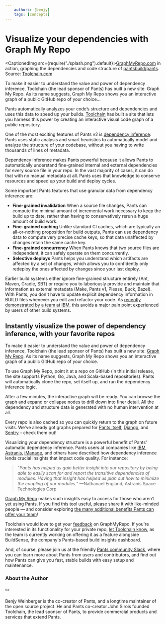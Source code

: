 ```yaml
---
    authors: [benjy]
    tags: [concepts]
---
```


# Visualize your dependencies with Graph My Repo

<CaptionedImg src={require("./splash.png").default}>[GraphMyRepo.com](https://graphmyrepo.com) in action, graphing the dependencies and code structure of [pantsbuild/pants](https://github.com/pantsbuild/pants/). Source: [Toolchain.com](https://toolchain.com)</CaptionedImg>

To make it easier to understand the value and power of dependency inference, Toolchain (the lead sponsor of Pants) has built a new site: Graph My Repo. As its name suggests, Graph My Repo shows you an interactive graph of a public GitHub repo of your choice…

<!--truncate-->

Pants automatically analyzes your code’s structure and dependencies and uses this data to speed up your builds. [Toolchain](https://toolchain.com) has built a site that lets you harness this power by creating an interactive visual code graph of a public repository.

One of the most exciting features of Pants v2 is [dependency inference](./2020-10-29-dependency-inference/index.md): Pants uses static analysis and smart heuristics to automatically model and analyze the structure of your codebase, without you having to write thousands of lines of metadata.

Dependency inference makes Pants powerful because it allows Pants to automatically understand fine-grained internal and external dependencies for every source file in your repo. In the vast majority of cases, it can do that with no manual metadata at all. Pants uses that knowledge to conserve resources and speed up your build and deploy cycles.

Some important Pants features that use granular data from dependency inference are:

- **Fine-grained invalidation**
  When a source file changes, Pants can compute the minimal amount of incremental work necessary to keep the build up to date, rather than having to conservatively rerun a huge amount of build work.
- **Fine-grained caching**
  Unlike standard CI caches, which are typically an all-or-nothing proposition for build outputs, Pants can use dependency data to compute very precise cache keys, so that data unaffected by changes retain the same cache key.
- **Fine-grained concurrency**
  When Pants knows that two source files are independent, it can safely operate on them concurrently.
- **Selective deploys**
  Pants helps you understand which artifacts are affected by a set of changes, which allows you to confidently only redeploy the ones affected by changes since your last deploy.

Earlier build systems either ignore fine-grained structure entirely (Ant, Maven, Gradle, SBT) or require you to laboriously provide and maintain that information as external metadata (Make, Pants v1, Please, Buck, Bazel). With Pants, you don't have to update explicit dependency information in BUILD files whenever you edit and refactor your code. As [recently demonstrated by a team at IBM](https://developer.ibm.com/blogs/case-study-incrementally-migrating-a-python-monorepo-from-bazel-to-pants/), this avoids a major pain point experienced by users of other build systems.

## Instantly visualize the power of dependency inference, with your favorite repos

To make it easier to understand the value and power of dependency inference, Toolchain (the lead sponsor of Pants) has built a new site: [Graph My Repo](https://graphmyrepo.com/). As its name suggests, Graph My Repo shows you an interactive graph of a public GitHub repo of your choice.

To use Graph My Repo, point it at a repo on GitHub (in this initial release, the site supports Python, Go, Java, and Scala-based repositories). Pants will automatically clone the repo, set itself up, and run the dependency inference logic.

After a few minutes, the interactive graph will be ready. You can browse the graph and expand or collapse nodes to drill down into finer detail. All the dependency and structure data is generated with no human intervention at all.

Every repo is also cached so you can quickly return to the graph on future visits. We've already got graphs prepared for [Pants itself](https://graphmyrepo.com/app/repo/pantsbuild/pants), [Django](https://graphmyrepo.com/app/repo/django/django), and [Sentry](https://graphmyrepo.com/app/repo/getsentry/sentry) – check them out!

Visualizing your dependency structure is a powerful benefit of Pants' automatic dependency inference. Pants users at companies like [IBM](https://developer.ibm.com/blogs/case-study-incrementally-migrating-a-python-monorepo-from-bazel-to-pants/), [Astranis](__GHOST_URL__/astranis-case-study-wrangling-python-in-a-monorepo/), [iManage](https://g-cassie.github.io/2021/10/02/django-pants.html), and others have described how dependency inference lends crucial insights that impact code quality. For instance:

> "_Pants has helped us gain better insight into our repository by being able to easily scan for and report the transitive dependencies of modules. Having that insight has helped us plan out how to minimize the coupling of our modules."_ —Nathanael England, Astranis Space Technologies Corp

[Graph My Repo](https://graphmyrepo.com/) makes such insights easy to access for those who aren't yet using Pants. If you find this tool useful, please share it with like-minded people — and consider exploring [the many additional benefits Pants can offer your team](https://www.pantsbuild.org/docs)!

Toolchain would love to get your [feedback](https://form.typeform.com/to/oNeT6qlp) on GraphMyRepo. If you're interested in its functionality for your private repo, [let Toolchain know](https://toolchain.com/contact), as the team is currently working on offering it as a feature alongside BuildSense, the company's Pants-based build insights dashboard.

And, of course, please join us at the friendly [Pants community Slack](https://www.pantsbuild.org/docs/getting-help), where you can learn more about Pants from users and contributors, and find out how Pants can give you fast, stable builds with easy setup and maintenance.

### About the Author

✏️

Benjy Weinberger is the co-creator of Pants, and a longtime maintainer of the open source project. He and Pants co-creator John Sirois founded Toolchain, the lead sponsor of Pants, to provide commercial products and services that extend Pants.